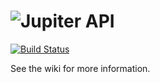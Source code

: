 ![Jupiter API](http://jobjupiter.com/jupiterapi2.jpg)
==============
[![Build Status](https://travis-ci.org/associatedemployers/jupiter-api.png?branch=master)](https://travis-ci.org/associatedemployers/jupiter-api)

See the wiki for more information.
